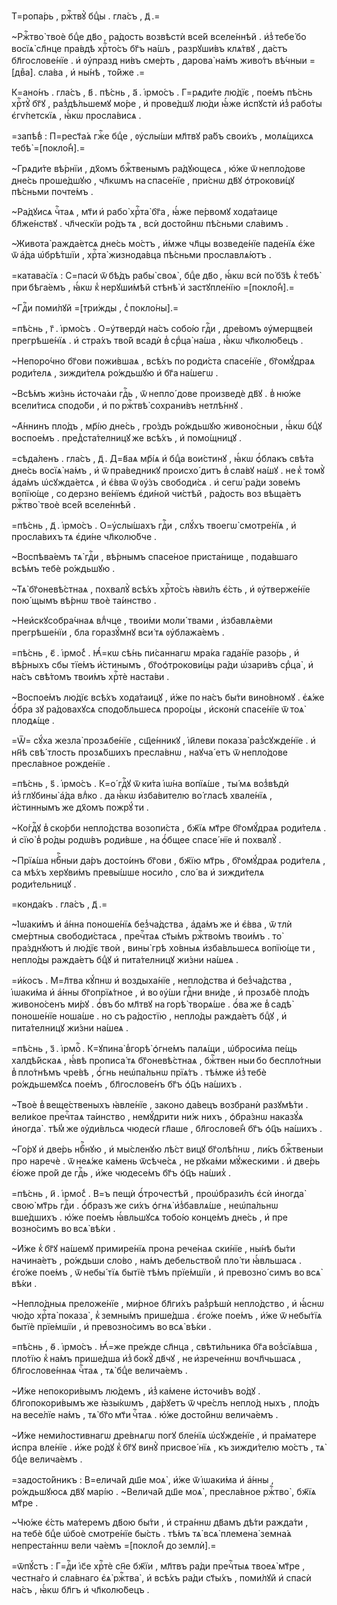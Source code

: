 Т=ропа́рь , ржⷭ҇твꙋ̀ бцⷣы . гла́съ , д҃ .=

~Ржⷭ҇тво̀ твоѐ бцⷣе дв҃о , ра́дость возвѣстѝ все́й вселе́ннѣй . и҆з̾ тебе́ бо восїѧ̀ сл҃нце пра́вдѣ хрⷭ҇то́съ бг҃ъ на́шъ , разрꙋши́въ клѧ́твꙋ , да́стъ бл҃гослове́нїе . и҆ ᲂу҆празд ни́въ сме́рть , дарова̀ на́мъ живо́тъ вѣ́чныи =[двⷤа]. сла́ва , и҆ ны́нѣ , то́йже .=

К=ано́нъ . гла́съ , в҃ . пѣ́снь , а҃ . і҆рмо́съ . Г=рѧди́те лю́дїє , пое́мъ пѣ́снь хрⷭ҇тꙋ̀ бг҃ꙋ , раз̾дѣ́льшемꙋ мо́ре , и҆ прове́дшꙋ лю́ди ꙗ҆́же и҆спꙋстѝ и҆з̾ рабо́ты є҆гѵ́петскїѧ , ꙗ҆́кѡ просла́висѧ .

=запѣ́в̾ : П=рест҃а́ѧ гжⷭ҇е бцⷣе , ᲂу҆слы́ши мл҃твꙋ ра́бъ свои́хъ , молѧ́щихсѧ тебѣ̀ =[покло́н̾].=

~Грѧди́те вѣ́рнїи , дх҃омъ бжⷭ҇твенымъ ра́дꙋющесѧ , ю҆́же ѿ непло́дове дне́сь проше́дшꙋю , чл҃кѡмъ на спасе́нїе , при́снѡ дв҃ꙋ ѻ҆трокови́цꙋ пѣ́сньми почте́мъ .

~Ра́дꙋисѧ чⷭ҇таѧ , мт҃и и҆ рабо̀ хрⷭ҇та̀ бг҃а , ꙗ҆́же пе́рвомꙋ хода́таице бл҃же́нствꙋ . чл҃ческїи ро́дъ тѧ , всѝ досто́йнѡ пѣ́сньми сла́вимъ .

~Живота̀ ражда́етсѧ дне́сь мо́стъ , и҆́мже чл҃цы возведе́нїе паде́нїѧ є҆́же ѿ а҆́да ѡ҆брѣ́тшїи , хрⷭ҇та̀ жизнода́вца пѣ́сньми прославлѧ́ютъ .

=катава́сїѧ : С=пасѝ ѿ бѣ́дъ рабы̀ своѧ̀ , бцⷣе дв҃о , ꙗ҆́кѡ всѝ по́ бз҃ѣ к̾ тебѣ̀ при бѣга́емъ , ꙗ҆́кѡ к̾ нерꙋши́мѣй стѣнѣ̀ и҆ застꙋпле́нїю =[покло́н̾].=

~Гдⷭ҇и поми́лꙋй =[три́жды , с̾ покло́ны].=

=пѣ́снь , г҃ . і҆рмо́съ . О=у҆твердѝ на́съ собо́ю гдⷭ҇и , дре́вомъ ᲂу҆мерщве́и прегрѣше́нїѧ . и҆ стра́хъ тво́й всадѝ в̾ срⷣца̀ на́ша , ꙗ҆́кѡ чл҃колю́бецъ .

~Непоро́чно бг҃ови пожи́вшаѧ , всѣ́хъ по роди́ста спасе́нїе , бг҃омꙋ́драѧ роди́телѧ , зижди́телѧ ро́ждьшꙋю и҆ бг҃а на́шегѡ .

~Всѣ́мъ жи́знь и҆сточа́ѧи гдⷭ҇ь , ѿ непло́ дове произведѐ дв҃ꙋ . в̾ ню́же всели́тисѧ сподо́би , и҆ по ржⷭ҇твѣ̀ сохрани́въ нетлѣ́ннꙋ .

~А҆́ннинъ пло́дъ , мр҃і́ю дне́сь , гро́здъ ро́ждьшꙋю живоно́сныи , ꙗ҆́кѡ бцⷣꙋ воспое́мъ . пред̾ста́телницꙋ же всѣ́хъ , и҆ помо́щницꙋ .

=сѣда́ленъ . гла́съ , д҃ . Д=в҃аѧ мр҃і́ѧ и҆ бцⷣа вои́стинꙋ , ꙗ҆́кѡ ѻ҆́блакъ свѣ́та дне́сь восїѧ̀ на́мъ , и҆ ѿ пра́ведникꙋ происхо́ дитъ в̾ сла́вꙋ на́шꙋ . не к̾ томꙋ̀ а҆да́мъ ѡ҆сꙋжда́етсѧ , и҆ є҆́вва ѿ ᲂу҆́зъ свободи́сѧ . и҆ сегѡ̀ ра́ди зове́мъ вопїю́ще , со дерзно ве́нїемъ є҆ди́ной чи́стѣй , ра́дость воз вѣща́етъ ржⷭ҇тво̀ твоѐ все́й вселе́ннѣй .

=пѣ́снь , д҃ . і҆рмо́съ . О=у҆слы́шахъ гдⷭ҇и , слꙋ́хъ твоегѡ̀ смотре́нїѧ , и҆ просла́вихъ тѧ є҆ди́не чл҃колю́бче .

~Воспѣва́емъ тѧ̀ гдⷭ҇и , вѣ́рнымъ спасе́ное приста́нище , пода́вшаго всѣ́мъ тебѐ ро́ждьшꙋю .

~Тѧ̀ бг҃оневѣ́стнаѧ , похвалꙋ̀ всѣ́хъ хрⷭ҇то́съ ꙗ҆ви́лъ є҆́сть , и҆ ᲂу҆тверже́нїе пою́ щымъ вѣ́рнѡ твоѐ та́инство .

~Неи҆скꙋсобра́чнаѧ влⷣчце , твои́ми моли́ твами , и҆збавлѧ́еми прегрѣше́нїи , бла горазꙋ́мнꙋ вси́ тѧ ᲂу҆блажа́емъ .

=пѣ́снь , є҃ . і҆рмо́с̾ . Ꙗ҆́=кѡ сѣ́нь пи́саннагѡ мра́ка гада́нїе разо́рь , и҆ вѣ́рныхъ сбы тїе́мъ и҆́стинымъ , бг҃оѻ҆трокови́цы ра́ди ѡ҆зари́въ срⷣца̀ , и҆ на́съ свѣ́томъ твои́мъ хрⷭ҇тѐ наста́ви .

~Воспое́мъ лю́дїє всѣ́хъ хода́таицꙋ , и҆́же по на́съ бы́ти вино́вномꙋ . є҆ѧ́же ѻ҆́бра зꙋ ра́довахꙋсѧ сподо́бльшесѧ проро́цы , и҆сконѝ спасе́нїе ѿ тоѧ̀ плодѧ́ще .

=Ѿ= сꙋ́ха жезла̀ прозѧбе́нїе , сщ҃е́нникꙋ , і҆и҃леви показа̀ раз̾сꙋжде́нїе . и҆ нн҃ѣ свѣ́ тлость прозѧ́бшихъ пресла́внѡ , наꙋча́ етъ ѿ непло́дове пресла́вное рожде́нїе .

=пѣ́снь , ѕ҃ . і҆рмо́съ . К=о́ гдⷭ҇ꙋ ѿ ки́та і҆ѡ́на вопїѧ́ше , ты́ мѧ воз̾вѣдѝ и҆з̾ глꙋбины̀ а҆́да влⷣко . да ꙗ҆́кѡ и҆зба́вителю во́ гласѣ хвале́нїѧ , и҆́стиннымъ же дх҃омъ пожрꙋ́ ти .

~Ко́гдⷭ҇ꙋ в̾ ско́рби непло́дства возопи́ста , бж҃їѧ мт҃ре бг҃омꙋ́драѧ роди́телѧ . и҆ сїю̀ в̾ ро́ды родѡ́въ роди́вше , на ѻ҆́бщее спасе́ нїе и҆ похвалꙋ̀ .

~Прїѧ́ша нбⷭ҇ныи да́ръ досто́инъ бг҃ови , бж҃їю мт҃рь , бг҃омꙋ́драѧ роди́телѧ , са мѣ́хъ херꙋви́мъ превы́шше носи́ло , сло́ ва и҆ зижди́телѧ роди́тельницꙋ .

=конда́къ . гла́съ , д҃ .=

~І҆ѡаки́мъ и҆ а҆́нна поноше́нїѧ без̾ча́дства , а҆да́мъ же и҆ є҆́вва , ѿ тлѝ сме́ртныѧ свободи́стасѧ , пречⷭ҇таѧ ст҃ы́мъ ржⷭ҇тво́мъ твои́мъ . то̀ пра́зднꙋютъ и҆ лю́дїє твоѝ , вины̀ грѣ хо́вныѧ и҆зба́вльшесѧ вопїю́ще ти , непло́ды ражда́етъ бцⷣꙋ и҆ пита́телницꙋ жи́зни на́шеѧ .

=и҆́косъ . М=л҃тва кꙋ́пнѡ и҆ воздыха́нїе , непло́дства и҆ без̾ча́дства , і҆ѡаки́ма и҆ а҆́нны бг҃опрїѧ́тное , и҆ во ᲂу҆́ши гдⷭ҇ни вни́де , и҆ прозѧбѐ пло́дъ живоно́сенъ ми́рꙋ . ѻ҆́въ бо мл҃твꙋ на горѣ̀ творѧ́ше . ѻ҆́ва же в̾ садѣ̀ поноше́нїе ноша́ше . но съ ра́достїю , непло́ды ражда́етъ бцⷣꙋ , и҆ пита́телницꙋ жи́зни на́шеѧ .

=пѣ́снь , з҃ . і҆рмоⷭ҇ . К=ꙋпина̀ в̾горѣ̀ ѻ҆гне́мъ палѧ́щи , ѡ҆броси́ма пе́щь халдѣ́йскаѧ , ꙗ҆́вѣ прописа́ тѧ бг҃оневѣ́стнаѧ , бжⷭ҇твен ныи бо беспло́тныи в̾ пло́тнѣмъ чре́вѣ , ѻ҆́гнь неѡ҆па́льнѡ прїѧ́тъ . тѣ́мже и҆з̾ тебѐ ро́ждьшемꙋсѧ пое́мъ , бл҃гослове́нъ бг҃ъ ѻ҆ц҃ъ на́шихъ .

~Твоѐ в̾ веще́ственыхъ ꙗ҆вле́нїе , законо да́вецъ возбранѝ разꙋмѣ́ти . вели́кое пречⷭ҇таѧ та́инство , немꙋ́дрити ни́ж нихъ , ѻ҆бра́знѡ наказꙋ́ѧ и҆ногда̀ . тѣ́м̾ же ᲂу҆ди́вльсѧ чюдесѝ гл҃аше , бл҃гослове́н̾ бг҃ъ ѻ҆ц҃ъ на́шихъ .

~Го́рꙋ и҆ две́рь нбⷭ҇нꙋю , и҆ мы́сленꙋю лѣ́ст вицꙋ бг҃олѣ́пнѡ , ли́къ бжⷭ҇твеныи про наречѐ . ѿ неѧ́же ка́мень ѿсѣче́сѧ , не рꙋка́ми мꙋ́жескими . и҆ две́рь є҆́юже про́й де гдⷭ҇ь , и҆́же чюдесе́мъ бг҃ъ ѻ҆ц҃ъ на́ших̾ .

=пѣ́снь , и҃ . і҆рмо́с̾ . В=ъ пещѝ ѻ҆́трочестѣй , проѡ҆брази́лъ є҆сѝ и҆ногда̀ свою̀ мт҃рь гдⷭ҇и . ѻ҆́бразъ же си́хъ ѻ҆гнѧ̀ и҆з̾бавлѧ́ше , неѡ҆па́льнѡ вше́дшихъ . ю҆́же пое́мъ ꙗ҆́вльшꙋсѧ тобо́ю конце́мъ дне́сь , и҆ пре возно́симъ во всѧ̀ вѣ́ки .

~И҆́же к̾ бг҃ꙋ на́шемꙋ примире́нїѧ прона рече́наѧ ски́нїе , ны́нѣ бы́ти начина́етъ , ро́ждьши сло́во , на́мъ дебельство́м̾ пло́ ти ꙗ҆́вльшасѧ . є҆го́же пое́мъ , ѿ небы́ тїѧ бытїѐ тѣ́мъ прїе́мшїи , и҆ превозно́ симъ во всѧ̀ вѣ́ки .

~Непло́дныѧ преложе́нїе , ми́рное бл҃ги́хъ раз̾рѣшѝ непло́дство , и҆ ꙗ҆́снѡ чю́до хрⷭ҇та̀ показа̀ , к̾ земны́мъ прише́дша . є҆го́же пое́мъ , и҆́же ѿ небы́тїѧ бытїѐ прїе́мшїи , и҆ превозно́симъ во всѧ̀ вѣ́ки .

=пѣ́снь , ѳ҃ . і҆рмо́съ . Ꙗ҆́=же пре́жде сл҃нца , свѣти́льника бг҃а воз̾сїѧ́вша , пло́тїю к̾ на́мъ прише́дша и҆з̾ бокꙋ̀ дв҃чꙋ , не и҆зрече́ннѡ вочл҃чьшасѧ , бл҃гослове́ннаѧ чⷭ҇таѧ , тѧ̀ бцⷣе велича́емъ .

~И҆́же непокори́вымъ лю́демъ , и҆з̾ ка́мене и҆сточи́въ во́дꙋ . бл҃гопокори́вымъ же ꙗ҆зы́кѡмъ , да́рꙋетъ ѿ чре́слъ непло́д ныхъ , пло́дъ на весе́лїе на́мъ , тѧ̀ бг҃о мт҃и чⷭ҇таѧ . ю҆́же досто́йнѡ велича́емъ .

~И҆́же неми́лостивнагѡ дре́внѧгѡ погꙋ бле́нїѧ ѡ҆сꙋжде́нїе , и҆ пра́матере и҆спра вле́нїе . и҆́же ро́дꙋ к̾ бг҃ꙋ винꙋ̀ присвое́ нїѧ , къ зижди́телю мо́стъ , тѧ̀ бцⷣе велича́емъ .

=задосто́йникъ : В=елича́й дш҃е моѧ̀ , и҆́же ѿ і҆ѡаки́ма и҆ а҆́нны , ро́ждьшꙋюсѧ дв҃ꙋ марі́ю . ~Велича́й дш҃е моѧ̀ , пресла́вное ржⷭ҇тво̀ , бж҃їѧ мт҃ре .

~Чю́же є҆́сть ма́теремъ дв҃ою бы́ти , и҆ стра́ннѡ дв҃амъ дѣ́ти ражда́ти , на тебѐ бцⷣе ѡ҆боѐ смотре́нїе бы́сть . тѣ́мъ тѧ̀ всѧ̀ племена̀ земна́ѧ непреста́ннѡ вели ча́емъ =[покло́н̾ до землѝ].=

=ѿпꙋ́стъ : Г=дⷭ҇и і҆с҃е хрⷭ҇тѐ сн҃е бж҃їи , мл҃твъ ра́ди пречⷭ҇тыѧ твоеѧ̀ мт҃ре , честна́го и҆ сла́внаго є҆ѧ̀ ржⷭ҇тва̀ , и҆ всѣ́хъ ра́ди ст҃ы́хъ , поми́лꙋй и҆ спасѝ на́съ , ꙗ҆́кѡ бл҃гъ и҆ чл҃колю́бецъ .

